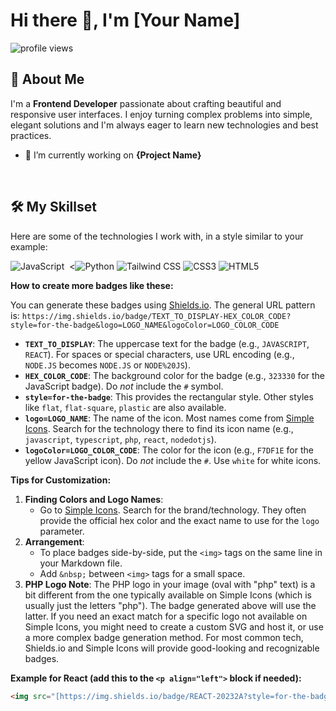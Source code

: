 # Hi there 👋, I'm [Your Name]

<p align="left">
  <img src="https://komarev.com/ghpvc/?username=your-github-username&label=Profile%20Views&color=blueviolet&style=flat-square" alt="profile views"/>
</p>

## 🚀 About Me

I'm a **Frontend Developer** passionate about crafting beautiful and responsive user interfaces. I enjoy turning complex problems into simple, elegant solutions and I'm always eager to learn new technologies and best practices.

* 🔭 I’m currently working on **{Project Name}**


<br/>

## 🛠️ My Skillset

Here are some of the technologies I work with, in a style similar to your example:

<p align="left">
  <img src="https://img.shields.io/badge/JAVASCRIPT-323330?style=for-the-badge&logo=javascript&logoColor=F7DF1E" alt="JavaScript"/>&nbsp;
  <<img src="https://img.shields.io/badge/PYTHON-3776AB?style=for-the-badge&logo=python&logoColor=white" alt="Python"/>
  <img src="https://img.shields.io/badge/TAILWIND%20CSS-06B6D4?style=for-the-badge&logo=tailwindcss&logoColor=white" alt="Tailwind CSS"/>
  <img src="https://img.shields.io/badge/CSS3-1572B6?style=for-the-badge&logo=css3&logoColor=white" alt="CSS3"/>
  <img src="https://img.shields.io/badge/HTML5-E34F26?style=for-the-badge&logo=html5&logoColor=white" alt="HTML5"/>
  </p>

**How to create more badges like these:**

You can generate these badges using [Shields.io](https://shields.io/).
The general URL pattern is:
`https://img.shields.io/badge/TEXT_TO_DISPLAY-HEX_COLOR_CODE?style=for-the-badge&logo=LOGO_NAME&logoColor=LOGO_COLOR_CODE`

* **`TEXT_TO_DISPLAY`**: The uppercase text for the badge (e.g., `JAVASCRIPT`, `REACT`). For spaces or special characters, use URL encoding (e.g., `NODE.JS` becomes `NODE.JS` or `NODE%20JS`).
* **`HEX_COLOR_CODE`**: The background color for the badge (e.g., `323330` for the JavaScript badge). Do *not* include the `#` symbol.
* **`style=for-the-badge`**: This provides the rectangular style. Other styles like `flat`, `flat-square`, `plastic` are also available.
* **`logo=LOGO_NAME`**: The name of the icon. Most names come from [Simple Icons](https://simpleicons.org/). Search for the technology there to find its icon name (e.g., `javascript`, `typescript`, `php`, `react`, `nodedotjs`).
* **`logoColor=LOGO_COLOR_CODE`**: The color for the icon (e.g., `F7DF1E` for the yellow JavaScript icon). Do *not* include the `#`. Use `white` for white icons.

**Tips for Customization:**

1.  **Finding Colors and Logo Names**:
    * Go to [Simple Icons](https://simpleicons.org/). Search for the brand/technology. They often provide the official hex color and the exact name to use for the `logo` parameter.
2.  **Arrangement**:
    * To place badges side-by-side, put the `<img>` tags on the same line in your Markdown file.
    * Add `&nbsp;` between `<img>` tags for a small space.
3.  **PHP Logo Note**: The PHP logo in your image (oval with "php" text) is a bit different from the one typically available on Simple Icons (which is usually just the letters "php"). The badge generated above will use the latter. If you need an exact match for a specific logo not available on Simple Icons, you might need to create a custom SVG and host it, or use a more complex badge generation method. For most common tech, Shields.io and Simple Icons will provide good-looking and recognizable badges.

**Example for React (add this to the `<p align="left">` block if needed):**
```html
<img src="[https://img.shields.io/badge/REACT-20232A?style=for-the-badge&logo=react&logoColor=61DAFB](https://img.shields.io/badge/REACT-20232A?style=for-the-badge&logo=react&logoColor=61DAFB)" alt="React"/>&nbsp;
